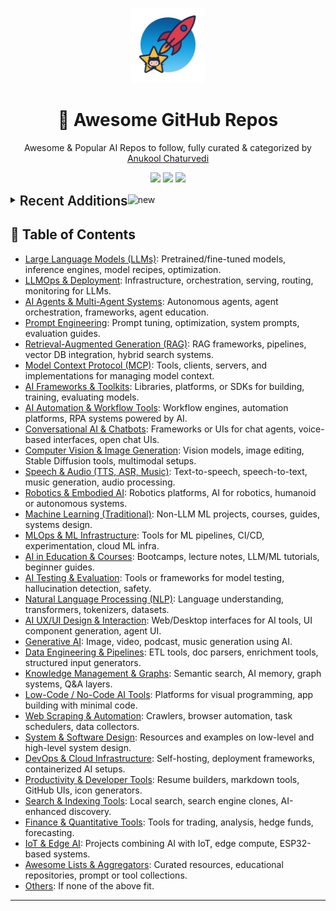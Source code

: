 <p align="center"><img src="assets/awesome-logo.png" width="120" alt="Awesome Repos"/></p>
<h1 align="center">🚀 Awesome GitHub Repos</h1>
<p align="center">Awesome & Popular AI Repos to follow, fully curated & categorized by <a href="https://github.com/anukchat">Anukool Chaturvedi</a></p>
<p align="center">
  <a href="https://github.com/anukchat/awesome-github-repos/stargazers"><img src="https://img.shields.io/github/stars/anukchat/awesome-github-repos?style=flat-square"></a>
  <a href="https://github.com/anukchat/awesome-github-repos/network/members"><img src="https://img.shields.io/github/forks/anukchat/awesome-github-repos?style=flat-square"></a>
  <a href="https://github.com/anukchat/awesome-github-repos/blob/main/LICENSE"><img src="https://img.shields.io/github/license/anukchat/awesome-github-repos?style=flat-square"></a>
  </p>

<details align="left">
<summary><span style='font-size:1.5em; font-weight:600; vertical-align:middle;'>Recent Additions</span><img src="https://github.com/Anmol-Baranwal/Cool-GIFs-For-GitHub/assets/74038190/9037a869-528d-44e2-acaa-288c260ec742" width="35" alt="new"/></summary>

<table align="center"><tr><td style="vertical-align:top; padding: 24px 36px; text-align:center;"><div align="left"><img src="https://github.com/Anmol-Baranwal/Cool-GIFs-For-GitHub/assets/74038190/9037a869-528d-44e2-acaa-288c260ec742" width="40" alt="new"/></div>
<div align="center">
  <img src="https://avatars.githubusercontent.com/u/217726889?v=4" width="32"/><br/>
  <strong><a href="https://github.com/NevaMind-AI/memU">NevaMind-AI/memU</a> </strong>
  <br/><br/>
  <em>MemU is an open-source memory framework for AI companions—high accuracy, fast retrieval, low cost. It acts as an intelli...</em>
  <br/><br/>
  <span>
    <a href="https://github.com/NevaMind-AI/memU/stargazers"><img src="https://img.shields.io/github/stars/NevaMind-AI/memU?style=flat-square&labelColor=343b41"></a>
    <a href="https://github.com/NevaMind-AI/memU/network/members"><img src="https://img.shields.io/github/forks/NevaMind-AI/memU?style=flat-square&labelColor=343b41"></a>
  </span>
</div>

</td><td style="vertical-align:top; padding: 24px 36px; text-align:center;"><div align="left"><img src="https://github.com/Anmol-Baranwal/Cool-GIFs-For-GitHub/assets/74038190/9037a869-528d-44e2-acaa-288c260ec742" width="40" alt="new"/></div>
<div align="center">
  <img src="https://avatars.githubusercontent.com/u/112750682?v=4" width="32"/><br/>
  <strong><a href="https://github.com/julep-ai/julep">julep-ai/julep</a> 🔥🔥</strong>
  <br/><br/>
  <em>Deploy serverless AI workflows at scale. Firebase for AI agents</em>
  <br/><br/>
  <span>
    <a href="https://github.com/julep-ai/julep/stargazers"><img src="https://img.shields.io/github/stars/julep-ai/julep?style=flat-square&labelColor=343b41"></a>
    <a href="https://github.com/julep-ai/julep/network/members"><img src="https://img.shields.io/github/forks/julep-ai/julep?style=flat-square&labelColor=343b41"></a>
  </span>
</div>

</td></tr><tr><td style="vertical-align:top; padding: 24px 36px; text-align:center;"><div align="left"><img src="https://github.com/Anmol-Baranwal/Cool-GIFs-For-GitHub/assets/74038190/9037a869-528d-44e2-acaa-288c260ec742" width="40" alt="new"/></div>
<div align="center">
  <img src="https://avatars.githubusercontent.com/u/64773373?v=4" width="32"/><br/>
  <strong><a href="https://github.com/imanoop7/Ollama-OCR">imanoop7/Ollama-OCR</a> 🔥</strong>
  <br/><br/>
  <em></em>
  <br/><br/>
  <span>
    <a href="https://github.com/imanoop7/Ollama-OCR/stargazers"><img src="https://img.shields.io/github/stars/imanoop7/Ollama-OCR?style=flat-square&labelColor=343b41"></a>
    <a href="https://github.com/imanoop7/Ollama-OCR/network/members"><img src="https://img.shields.io/github/forks/imanoop7/Ollama-OCR?style=flat-square&labelColor=343b41"></a>
  </span>
</div>

</td><td style="vertical-align:top; padding: 24px 36px; text-align:center;"><div align="left"><img src="https://github.com/Anmol-Baranwal/Cool-GIFs-For-GitHub/assets/74038190/9037a869-528d-44e2-acaa-288c260ec742" width="40" alt="new"/></div>
<div align="center">
  <img src="https://avatars.githubusercontent.com/u/633840?v=4" width="32"/><br/>
  <strong><a href="https://github.com/adamcohenhillel/ADeus">adamcohenhillel/ADeus</a> 🔥</strong>
  <br/><br/>
  <em>An open source AI wearable device that captures what you say and hear in the real world and then transcribes and stores...</em>
  <br/><br/>
  <span>
    <a href="https://github.com/adamcohenhillel/ADeus/stargazers"><img src="https://img.shields.io/github/stars/adamcohenhillel/ADeus?style=flat-square&labelColor=343b41"></a>
    <a href="https://github.com/adamcohenhillel/ADeus/network/members"><img src="https://img.shields.io/github/forks/adamcohenhillel/ADeus?style=flat-square&labelColor=343b41"></a>
  </span>
</div>

</td></tr><tr><td style="vertical-align:top; padding: 24px 36px; text-align:center;"><div align="left"><img src="https://github.com/Anmol-Baranwal/Cool-GIFs-For-GitHub/assets/74038190/9037a869-528d-44e2-acaa-288c260ec742" width="40" alt="new"/></div>
<div align="center">
  <img src="https://avatars.githubusercontent.com/u/183970190?v=4" width="32"/><br/>
  <strong><a href="https://github.com/dyad-sh/dyad">dyad-sh/dyad</a> 🔥🔥🔥</strong>
  <br/><br/>
  <em>Free, local, open-source AI app builder ✨ v0 / lovable / Bolt alternative 🌟 Star if you like it!</em>
  <br/><br/>
  <span>
    <a href="https://github.com/dyad-sh/dyad/stargazers"><img src="https://img.shields.io/github/stars/dyad-sh/dyad?style=flat-square&labelColor=343b41"></a>
    <a href="https://github.com/dyad-sh/dyad/network/members"><img src="https://img.shields.io/github/forks/dyad-sh/dyad?style=flat-square&labelColor=343b41"></a>
  </span>
</div>

</td><td style="vertical-align:top; padding: 24px 36px; text-align:center;"><div align="left"><img src="https://github.com/Anmol-Baranwal/Cool-GIFs-For-GitHub/assets/74038190/9037a869-528d-44e2-acaa-288c260ec742" width="40" alt="new"/></div>
<div align="center">
  <img src="https://avatars.githubusercontent.com/u/1809727?v=4" width="32"/><br/>
  <strong><a href="https://github.com/vijaythecoder/awesome-claude-agents">vijaythecoder/awesome-claude-agents</a> 🔥</strong>
  <br/><br/>
  <em>An orchestrated sub agent dev team powered by claude code</em>
  <br/><br/>
  <span>
    <a href="https://github.com/vijaythecoder/awesome-claude-agents/stargazers"><img src="https://img.shields.io/github/stars/vijaythecoder/awesome-claude-agents?style=flat-square&labelColor=343b41"></a>
    <a href="https://github.com/vijaythecoder/awesome-claude-agents/network/members"><img src="https://img.shields.io/github/forks/vijaythecoder/awesome-claude-agents?style=flat-square&labelColor=343b41"></a>
  </span>
</div>

</td></tr><tr><td style="vertical-align:top; padding: 24px 36px; text-align:center;"><div align="left"><img src="https://github.com/Anmol-Baranwal/Cool-GIFs-For-GitHub/assets/74038190/9037a869-528d-44e2-acaa-288c260ec742" width="40" alt="new"/></div>
<div align="center">
  <img src="https://avatars.githubusercontent.com/u/188930505?v=4" width="32"/><br/>
  <strong><a href="https://github.com/sapientinc/HRM">sapientinc/HRM</a> 🔥🔥</strong>
  <br/><br/>
  <em>Hierarchical Reasoning Model Official Release</em>
  <br/><br/>
  <span>
    <a href="https://github.com/sapientinc/HRM/stargazers"><img src="https://img.shields.io/github/stars/sapientinc/HRM?style=flat-square&labelColor=343b41"></a>
    <a href="https://github.com/sapientinc/HRM/network/members"><img src="https://img.shields.io/github/forks/sapientinc/HRM?style=flat-square&labelColor=343b41"></a>
  </span>
</div>

</td><td style="vertical-align:top; padding: 24px 36px; text-align:center;"><div align="left"><img src="https://github.com/Anmol-Baranwal/Cool-GIFs-For-GitHub/assets/74038190/9037a869-528d-44e2-acaa-288c260ec742" width="40" alt="new"/></div>
<div align="center">
  <img src="https://avatars.githubusercontent.com/u/1342004?v=4" width="32"/><br/>
  <strong><a href="https://github.com/google/langextract">google/langextract</a> 🔥🔥</strong>
  <br/><br/>
  <em>A Python library for extracting structured information from unstructured text using LLMs with precise source grounding a...</em>
  <br/><br/>
  <span>
    <a href="https://github.com/google/langextract/stargazers"><img src="https://img.shields.io/github/stars/google/langextract?style=flat-square&labelColor=343b41"></a>
    <a href="https://github.com/google/langextract/network/members"><img src="https://img.shields.io/github/forks/google/langextract?style=flat-square&labelColor=343b41"></a>
  </span>
</div>

</td></tr><tr><td style="vertical-align:top; padding: 24px 36px; text-align:center;"><div align="left"><img src="https://github.com/Anmol-Baranwal/Cool-GIFs-For-GitHub/assets/74038190/9037a869-528d-44e2-acaa-288c260ec742" width="40" alt="new"/></div>
<div align="center">
  <img src="https://avatars.githubusercontent.com/u/11986836?v=4" width="32"/><br/>
  <strong><a href="https://github.com/hwchase17/deepagents">hwchase17/deepagents</a> 🔥</strong>
  <br/><br/>
  <em></em>
  <br/><br/>
  <span>
    <a href="https://github.com/hwchase17/deepagents/stargazers"><img src="https://img.shields.io/github/stars/hwchase17/deepagents?style=flat-square&labelColor=343b41"></a>
    <a href="https://github.com/hwchase17/deepagents/network/members"><img src="https://img.shields.io/github/forks/hwchase17/deepagents?style=flat-square&labelColor=343b41"></a>
  </span>
</div>

</td><td style="vertical-align:top; padding: 24px 36px; text-align:center;"><div align="left"><img src="https://github.com/Anmol-Baranwal/Cool-GIFs-For-GitHub/assets/74038190/9037a869-528d-44e2-acaa-288c260ec742" width="40" alt="new"/></div>
<div align="center">
  <img src="https://avatars.githubusercontent.com/u/141221163?v=4" width="32"/><br/>
  <strong><a href="https://github.com/QwenLM/Qwen3-Coder">QwenLM/Qwen3-Coder</a> 🔥🔥🔥</strong>
  <br/><br/>
  <em>Qwen3-Coder is the code version of Qwen3, the large language model series developed by Qwen team, Alibaba Cloud.</em>
  <br/><br/>
  <span>
    <a href="https://github.com/QwenLM/Qwen3-Coder/stargazers"><img src="https://img.shields.io/github/stars/QwenLM/Qwen3-Coder?style=flat-square&labelColor=343b41"></a>
    <a href="https://github.com/QwenLM/Qwen3-Coder/network/members"><img src="https://img.shields.io/github/forks/QwenLM/Qwen3-Coder?style=flat-square&labelColor=343b41"></a>
  </span>
</div>

</td></tr></table>

</details>

## 📑 Table of Contents

- [Large Language Models (LLMs)](categories/large-language-models-llms.md): Pretrained/fine-tuned models, inference engines, model recipes, optimization.
- [LLMOps & Deployment](categories/llmops-deployment.md): Infrastructure, orchestration, serving, routing, monitoring for LLMs.
- [AI Agents & Multi-Agent Systems](categories/ai-agents-multi-agent-systems.md): Autonomous agents, agent orchestration, frameworks, agent education.
- [Prompt Engineering](categories/prompt-engineering.md): Prompt tuning, optimization, system prompts, evaluation guides.
- [Retrieval-Augmented Generation (RAG)](categories/retrieval-augmented-generation-rag.md): RAG frameworks, pipelines, vector DB integration, hybrid search systems.
- [Model Context Protocol (MCP)](categories/model-context-protocol-mcp.md): Tools, clients, servers, and implementations for managing model context.
- [AI Frameworks & Toolkits](categories/ai-frameworks-toolkits.md): Libraries, platforms, or SDKs for building, training, evaluating models.
- [AI Automation & Workflow Tools](categories/ai-automation-workflow-tools.md): Workflow engines, automation platforms, RPA systems powered by AI.
- [Conversational AI & Chatbots](categories/conversational-ai-chatbots.md): Frameworks or UIs for chat agents, voice-based interfaces, open chat UIs.
- [Computer Vision & Image Generation](categories/computer-vision-image-generation.md): Vision models, image editing, Stable Diffusion tools, multimodal setups.
- [Speech & Audio (TTS, ASR, Music)](categories/speech-audio-tts-asr-music.md): Text-to-speech, speech-to-text, music generation, audio processing.
- [Robotics & Embodied AI](categories/robotics-embodied-ai.md): Robotics platforms, AI for robotics, humanoid or autonomous systems.
- [Machine Learning (Traditional)](categories/machine-learning-traditional.md): Non-LLM ML projects, courses, guides, systems design.
- [MLOps & ML Infrastructure](categories/mlops-ml-infrastructure.md): Tools for ML pipelines, CI/CD, experimentation, cloud ML infra.
- [AI in Education & Courses](categories/ai-in-education-courses.md): Bootcamps, lecture notes, LLM/ML tutorials, beginner guides.
- [AI Testing & Evaluation](categories/ai-testing-evaluation.md): Tools or frameworks for model testing, hallucination detection, safety.
- [Natural Language Processing (NLP)](categories/natural-language-processing-nlp.md): Language understanding, transformers, tokenizers, datasets.
- [AI UX/UI Design & Interaction](categories/ai-ux-ui-design-interaction.md): Web/Desktop interfaces for AI tools, UI component generation, agent UI.
- [Generative AI](categories/generative-ai.md): Image, video, podcast, music generation using AI.
- [Data Engineering & Pipelines](categories/data-engineering-pipelines.md): ETL tools, doc parsers, enrichment tools, structured input generators.
- [Knowledge Management & Graphs](categories/knowledge-management-graphs.md): Semantic search, AI memory, graph systems, Q&A layers.
- [Low-Code / No-Code AI Tools](categories/low-code-no-code-ai-tools.md): Platforms for visual programming, app building with minimal code.
- [Web Scraping & Automation](categories/web-scraping-automation.md): Crawlers, browser automation, task schedulers, data collectors.
- [System & Software Design](categories/system-software-design.md): Resources and examples on low-level and high-level system design.
- [DevOps & Cloud Infrastructure](categories/devops-cloud-infrastructure.md): Self-hosting, deployment frameworks, containerized AI setups.
- [Productivity & Developer Tools](categories/productivity-developer-tools.md): Resume builders, markdown tools, GitHub UIs, icon generators.
- [Search & Indexing Tools](categories/search-indexing-tools.md): Local search, search engine clones, AI-enhanced discovery.
- [Finance & Quantitative Tools](categories/finance-quantitative-tools.md): Tools for trading, analysis, hedge funds, forecasting.
- [IoT & Edge AI](categories/iot-edge-ai.md): Projects combining AI with IoT, edge compute, ESP32-based systems.
- [Awesome Lists & Aggregators](categories/awesome-lists-aggregators.md): Curated resources, educational repositories, prompt or tool collections.
- [Others](categories/others.md): If none of the above fit.

---

